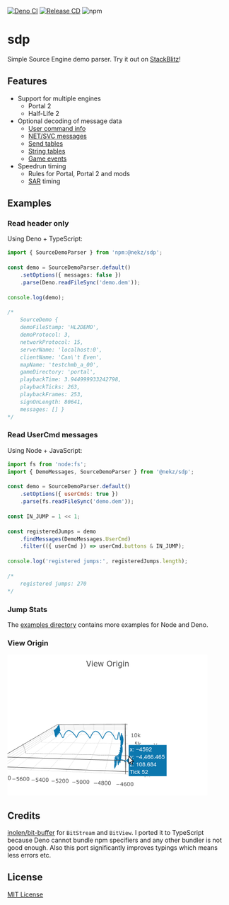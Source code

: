 [![Deno CI](https://github.com/NeKzor/sdp/actions/workflows/deno.yml/badge.svg)](https://github.com/NeKzor/sdp/actions/workflows/deno.yml)
[![Release CD](https://github.com/NeKzor/sdp/actions/workflows/release.yml/badge.svg)](https://github.com/NeKzor/sdp/actions/workflows/release.yml)
![npm](https://img.shields.io/npm/v/@nekz/sdp?color=blue)

# sdp

Simple Source Engine demo parser. Try it out on [StackBlitz]!

[StackBlitz]: (https://stackblitz.com/edit/sdp-playground?file=main.mjs)

## Features

- Support for multiple engines
  - Portal 2
  - Half-Life 2
- Optional decoding of message data
  - [User command info]
  - [NET/SVC messages]
  - [Send tables]
  - [String tables]
  - [Game events]
- Speedrun timing
  - Rules for Portal, Portal 2 and mods
  - [SAR] timing

[User command info]: https://nekz.me/dem/classes/usercmdinfo.html
[NET/SVC messages]: https://nekz.me/dem/classes/netsvc.html
[Send tables]: https://nekz.me/dem/classes/sendtable.html
[String tables]: https://nekz.me/dem/classes/stringtable.html
[Game events]: https://nekz.me/dem/classes/gameevent.html
[SAR]: https://sar.portal2.sr

## Examples

### Read header only

Using Deno + TypeScript:

```ts
import { SourceDemoParser } from 'npm:@nekz/sdp';

const demo = SourceDemoParser.default()
    .setOptions({ messages: false })
    .parse(Deno.readFileSync('demo.dem'));

console.log(demo);

/*
    SourceDemo {
    demoFileStamp: 'HL2DEMO',
    demoProtocol: 3,
    networkProtocol: 15,
    serverName: 'localhost:0',
    clientName: 'Can\'t Even',
    mapName: 'testchmb_a_00',
    gameDirectory: 'portal',
    playbackTime: 3.944999933242798,
    playbackTicks: 263,
    playbackFrames: 253,
    signOnLength: 80641,
    messages: [] }
*/
```

### Read UserCmd messages

Using Node + JavaScript:

```mjs
import fs from 'node:fs';
import { DemoMessages, SourceDemoParser } from '@nekz/sdp';

const demo = SourceDemoParser.default()
    .setOptions({ userCmds: true })
    .parse(fs.readFileSync('demo.dem'));

const IN_JUMP = 1 << 1;

const registeredJumps = demo
    .findMessages(DemoMessages.UserCmd)
    .filter(({ userCmd }) => userCmd.buttons & IN_JUMP);

console.log('registered jumps:', registeredJumps.length);

/*
    registered jumps: 270
*/
```

### Jump Stats

The [examples directory](./examples/) contains more examples for Node and Deno.

### View Origin

[![showcase.gif](showcase.gif)](https://nekz.me/parser)

## Credits

[inolen/bit-buffer] for `BitStream` and `BitView`. I ported it to TypeScript because Deno cannot bundle npm specifiers
and any other bundler is not good enough. Also this port significantly improves typings which means less errors etc.

[inolen/bit-buffer]: https://github.com/inolen/bit-buffer

## License

[MIT License](./LICENSE)
